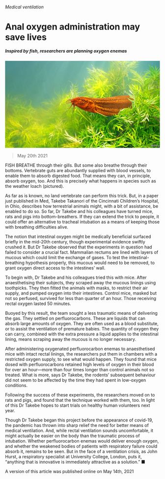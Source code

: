 ###### Medical ventilation

# Anal oxygen administration may save lives 

##### Inspired by fish, researchers are planning oxygen enemas 

![image](images/20210522_stp006.jpg) 

> May 20th 2021 

FISH BREATHE through their gills. But some also breathe through their bottoms. Vertebrate guts are abundantly supplied with blood vessels, to enable them to absorb digested food. That means they can, in principle, absorb oxygen, too. And this is precisely what happens in species such as the weather loach (pictured).

As far as is known, no land vertebrate can perform this trick. But, in a paper just published in Med, Takebe Takanori of the Cincinnati Children’s Hospital, in Ohio, describes how terrestrial animals might, with a bit of assistance, be enabled to do so. So far, Dr Takebe and his colleagues have turned mice, rats and pigs into bottom-breathers. If they can extend the trick to people, it could offer an alternative to tracheal intubation as a means of keeping those with breathing difficulties alive.


The notion that intestinal oxygen might be medically beneficial surfaced briefly in the mid-20th century, though experimental evidence swiftly crushed it. But Dr Takebe observed that the experiments in question had failed to consider a crucial fact. Mammalian rectums are lined with layers of mucous which could limit the exchange of gases. To test the intestinal-breathing hypothesis properly, this mucous would need to be removed, to grant oxygen direct access to the intestines’ wall.

To begin with, Dr Takebe and his colleagues tried this with mice. After anaesthetising their subjects, they scraped away the mucous linings using toothpicks. They then fitted the animals with masks, to restrict their air supply, and pumped oxygen into their intestines. Control mice, masked but not so perfused, survived for less than quarter of an hour. Those receiving rectal oxygen lasted 50 minutes.

Buoyed by this result, the team sought a less traumatic means of delivering the gas. They settled on perfluorocarbons. These are liquids that can absorb large amounts of oxygen. They are often used as a blood substitute, or to assist the ventilation of premature babies. The quantity of oxygen they can carry, combined with the extra pressure a liquid applies to the intestinal lining, means scraping away the mucous is no longer necessary.

After administering oxygenated perfluorocarbon enemas to anaesthetised mice with intact rectal linings, the researchers put them in chambers with a restricted oxygen supply, to see what would happen. They found that mice dosed with perfluorocarbons retained high levels of oxygen in their blood for over an hour—more than four times longer than control animals not so treated. What is more, says Dr Takebe, the rodents’ subsequent behaviour did not seem to be affected by the time they had spent in low-oxygen conditions.

Following the success of these experiments, the researchers moved on to rats and pigs, and found that the technique worked with them, too. In light of this Dr Takebe hopes to start trials on healthy human volunteers next year.

Though Dr Takebe began this project before the appearance of covid-19, the pandemic has thrown into sharp relief the need for better means of medical ventilation. And, while rectal ventilation sounds uncomfortable, it might actually be easier on the body than the traumatic process of intubation. Whether perfluorocarbon enemas would deliver enough oxygen, and whether the weakened bodies of patients with respiratory failure could absorb it, remains to be seen. But in the face of a ventilation crisis, as John Hurst, a respiratory specialist at University College, London, puts it, “anything that is innovative is immediately attractive as a solution.” ■

A version of this article was published online on May 14th, 2021


